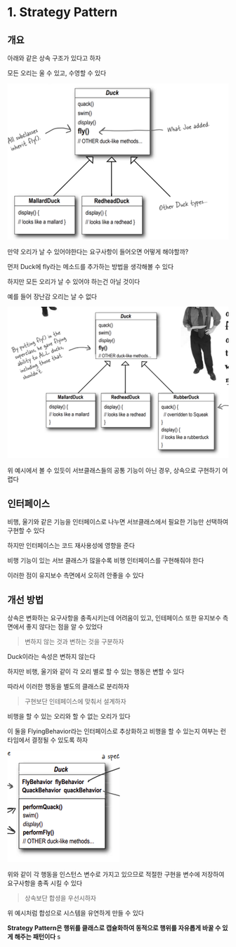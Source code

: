 # 1. Strategy Pattern

## 개요

아래와 같은 상속 구조가 있다고 하자

모든 오리는 울 수 있고, 수영할 수 있다

![](/assets/strategy-pattern-initial-structure.png)

만약 오리가 날 수 있어야한다는 요구사항이 들어오면 어떻게 해야할까?

먼저 Duck에 fly라는 메소드를 추가하는 방법을 생각해볼 수 있다

하지만 모든 오리가 날 수 있어야 하는건 아닐 것이다

예를 들어 장난감 오리는 날 수 없다

![](/assets/strategy-pattern-add-fly.png)

위 예시에서 볼 수 있듯이 서브클래스들의 공통 기능이 아닌 경우, 상속으로 구현하기 어렵다

## 인터페이스

비행, 울기와 같은 기능을 인터페이스로 나누면 서브클래스에서 필요한 기능만 선택하여 구현할 수 있다

하지만 인터페이스는 코드 재사용성에 영향을 준다

비행 기능이 있는 서브 클래스가 많을수록 비행 인터페이스를 구현해줘야 한다

이러한 점이 유지보수 측면에서 오히려 안좋을 수 있다

## 개선 방법

상속은 변화하는 요구사항을 충족시키는데 어려움이 있고, 인테페이스 또한 유지보수 측면에서 좋지 않다는 점을 알 수 있었다

> 변하지 않는 것과 변하는 것을 구분하자

Duck이라는 속성은 변하지 않는다

하지만 비행, 울기와 같이 각 오리 별로 할 수 있는 행동은 변할 수 있다

따라서 이러한 행동을 별도의 클래스로 분리하자

> 구현보단 인테페이스에 맞춰서 설계하자

비행을 할 수 있는 오리와 할 수 없는 오리가 있다

이 둘을 FlyingBehavior라는 인터페이스로 추상화하고 비행을 할 수 있는지 여부는 런타임에서 결정될 수 있도록 하자

![](/assets/strategy-pattern-segregate-behavior.png)

위와 같이 각 행동을 인스턴스 변수로 가지고 있으므로 적절한 구현을 변수에 저장하여 요구사항을 충족 시킬 수 있다

> 상속보단 합셩을 우선시하자

위 예시처럼 합성으로 시스템을 유연하게 만들 수 있다

**Strategy Pattern은 행위를 클래스로 캡슐화하여 동적으로 행위를 자유롭게 바꿀 수 있게 해주는 패턴이다**
s
